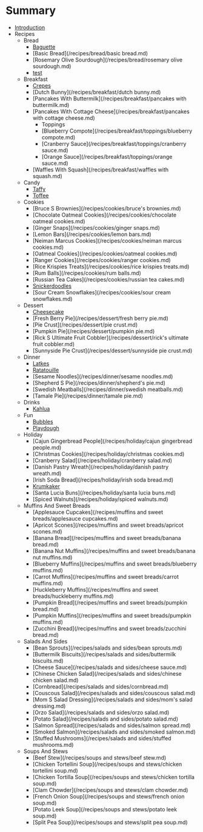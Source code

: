 # Summary

* [Introduction](README.md)
* Recipes
  * Bread
    * [Baguette](/recipes/bread/baguette.md)
    * [Basic Bread](/recipes/bread/basic bread.md)
    * [Rosemary Olive Sourdough](/recipes/bread/rosemary olive sourdough.md)
    * [test](test.md)
  * Breakfast
    * [Crepes](/recipes/breakfast/crepes.md)
    * [Dutch Bunny](/recipes/breakfast/dutch bunny.md)
    * [Pancakes With Buttermilk](/recipes/breakfast/pancakes with buttermilk.md)
    * [Pancakes With Cottage Cheese](/recipes/breakfast/pancakes with cottage cheese.md)
      * Toppings
      * [Blueberry Compote](/recipes/breakfast/toppings/blueberry compote.md)
      * [Cranberry Sauce](/recipes/breakfast/toppings/cranberry sauce.md)
      * [Orange Sauce](/recipes/breakfast/toppings/orange sauce.md)
    * [Waffles With Squash](/recipes/breakfast/waffles with squash.md)
  * Candy
    * [Taffy](/recipes/candy/taffy.md)
    * [Toffee](/recipes/candy/toffee.md)
  * Cookies
    * \[Bruce S Brownies\]\(/recipes/cookies/bruce's brownies.md\)
    * [Chocolate Oatmeal Cookies](/recipes/cookies/chocolate oatmeal cookies.md)
    * [Ginger Snaps](/recipes/cookies/ginger snaps.md)
    * [Lemon Bars](/recipes/cookies/lemon bars.md)
    * [Neiman Marcus Cookies](/recipes/cookies/neiman marcus cookies.md)
    * [Oatmeal Cookies](/recipes/cookies/oatmeal cookies.md)
    * [Ranger Cookies](/recipes/cookies/ranger cookies.md)
    * [Rice Krispies Treats](/recipes/cookies/rice krispies treats.md)
    * [Rum Balls](/recipes/cookies/rum balls.md)
    * [Russian Tea Cakes](/recipes/cookies/russian tea cakes.md)
    * [Snickerdoodles](/recipes/cookies/snickerdoodles.md)
    * [Sour Cream Snowflakes](/recipes/cookies/sour cream snowflakes.md)
  * Dessert
    * [Cheesecake](/recipes/dessert/cheesecake.md)
    * [Fresh Berry Pie](/recipes/dessert/fresh berry pie.md)
    * [Pie Crust](/recipes/dessert/pie crust.md)
    * [Pumpkin Pie](/recipes/dessert/pumpkin pie.md)
    * \[Rick S Ultimate Fruit Cobbler\]\(/recipes/dessert/rick's ultimate fruit cobbler.md\)
    * [Sunnyside Pie Crust](/recipes/dessert/sunnyside pie crust.md)
  * Dinner
    * [Latkes](/recipes/dinner/latkes.md)
    * [Ratatouille](/recipes/dinner/ratatouille.md)
    * [Sesame Noodles](/recipes/dinner/sesame noodles.md)
    * \[Shepherd S Pie\]\(/recipes/dinner/shepherd's pie.md\)
    * [Swedish Meatballs](/recipes/dinner/swedish meatballs.md)
    * [Tamale Pie](/recipes/dinner/tamale pie.md)
  * Drinks
    * [Kahlua](/recipes/drinks/kahlua.md)
  * Fun
    * [Bubbles](/recipes/fun/bubbles.md)
    * [Playdough](/recipes/fun/playdough.md)
  * Holiday
    * [Cajun Gingerbread People](/recipes/holiday/cajun gingerbread people.md)
    * [Christmas Cookies](/recipes/holiday/christmas cookies.md)
    * [Cranberry Salad](/recipes/holiday/cranberry salad.md)
    * [Danish Pastry Wreath](/recipes/holiday/danish pastry wreath.md)
    * [Irish Soda Bread](/recipes/holiday/irish soda bread.md)
    * [Krumkaker](/recipes/holiday/krumkaker.md)
    * [Santa Lucia Buns](/recipes/holiday/santa lucia buns.md)
    * [Spiced Walnuts](/recipes/holiday/spiced walnuts.md)
  * Muffins And Sweet Breads
    * [Applesauce Cupcakes](/recipes/muffins and sweet breads/applesauce cupcakes.md)
    * [Apricot Scones](/recipes/muffins and sweet breads/apricot scones.md)
    * [Banana Bread](/recipes/muffins and sweet breads/banana bread.md)
    * [Banana Nut Muffins](/recipes/muffins and sweet breads/banana nut muffins.md)
    * [Blueberry Muffins](/recipes/muffins and sweet breads/blueberry muffins.md)
    * [Carrot Muffins](/recipes/muffins and sweet breads/carrot muffins.md)
    * [Huckleberry Muffins](/recipes/muffins and sweet breads/huckleberry muffins.md)
    * [Pumpkin Bread](/recipes/muffins and sweet breads/pumpkin bread.md)
    * [Pumpkin Muffins](/recipes/muffins and sweet breads/pumpkin muffins.md)
    * [Zucchini Bread](/recipes/muffins and sweet breads/zucchini bread.md)
  * Salads And Sides
    * [Bean Sprouts](/recipes/salads and sides/bean sprouts.md)
    * [Buttermilk Biscuits](/recipes/salads and sides/buttermilk biscuits.md)
    * [Cheese Sauce](/recipes/salads and sides/cheese sauce.md)
    * [Chinese Chicken Salad](/recipes/salads and sides/chinese chicken salad.md)
    * [Cornbread](/recipes/salads and sides/cornbread.md)
    * [Couscous Salad](/recipes/salads and sides/couscous salad.md)
    * \[Mom S Salad Dressing\]\(/recipes/salads and sides/mom's salad dressing.md\)
    * [Orzo Salad](/recipes/salads and sides/orzo salad.md)
    * [Potato Salad](/recipes/salads and sides/potato salad.md)
    * [Salmon Spread](/recipes/salads and sides/salmon spread.md)
    * [Smoked Salmon](/recipes/salads and sides/smoked salmon.md)
    * [Stuffed Mushrooms](/recipes/salads and sides/stuffed mushrooms.md)
  * Soups And Stews
    * [Beef Stew](/recipes/soups and stews/beef stew.md)
    * [Chicken Tortellini Soup](/recipes/soups and stews/chicken tortellini soup.md)
    * [Chicken Tortilla Soup](/recipes/soups and stews/chicken tortilla soup.md)
    * [Clam Chowder](/recipes/soups and stews/clam chowder.md)
    * [French Onion Soup](/recipes/soups and stews/french onion soup.md)
    * [Potato Leek Soup](/recipes/soups and stews/potato leek soup.md)
    * [Split Pea Soup](/recipes/soups and stews/split pea soup.md)

